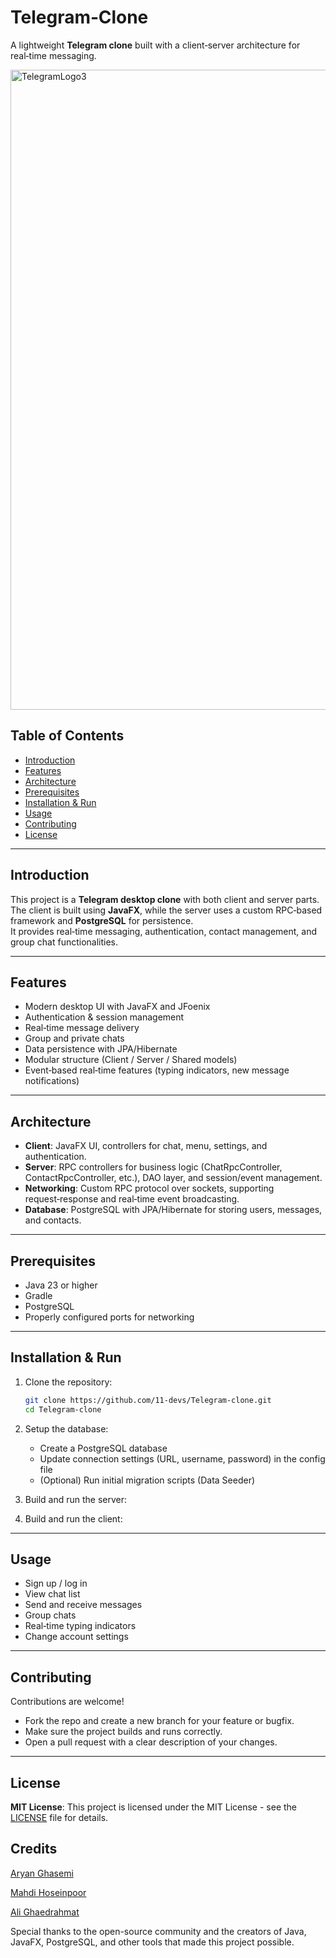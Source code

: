 # Telegram‑Clone

A lightweight **Telegram clone** built with a client‑server architecture for real‑time messaging.

<img width="1536" height="1024" alt="TelegramLogo3" src="https://github.com/user-attachments/assets/c9a6315f-0b02-4be0-a5ed-f66ae3ebf1a6" />


















## Table of Contents

- [Introduction](#introduction)
- [Features](#features)
- [Architecture](#architecture)
- [Prerequisites](#prerequisites)
- [Installation & Run](#installation--run)
- [Usage](#usage)
- [Contributing](#contributing)
- [License](#license)

---

## Introduction

This project is a **Telegram desktop clone** with both client and server parts.  
The client is built using **JavaFX**, while the server uses a custom RPC‑based framework and **PostgreSQL** for persistence.  
It provides real‑time messaging, authentication, contact management, and group chat functionalities.

---

## Features

- Modern desktop UI with JavaFX and JFoenix  
- Authentication & session management  
- Real‑time message delivery  
- Group and private chats  
- Data persistence with JPA/Hibernate  
- Modular structure (Client / Server / Shared models)  
- Event‑based real‑time features (typing indicators, new message notifications)  

---

## Architecture

- **Client**: JavaFX UI, controllers for chat, menu, settings, and authentication.  
- **Server**: RPC controllers for business logic (ChatRpcController, ContactRpcController, etc.), DAO layer, and session/event management.  
- **Networking**: Custom RPC protocol over sockets, supporting request‑response and real‑time event broadcasting.  
- **Database**: PostgreSQL with JPA/Hibernate for storing users, messages, and contacts.  

---

## Prerequisites

- Java 23 or higher  
- Gradle  
- PostgreSQL  
- Properly configured ports for networking  

---

## Installation & Run

1. Clone the repository:
   ```bash
   git clone https://github.com/11-devs/Telegram-clone.git
   cd Telegram-clone
   ```

2. Setup the database:
   - Create a PostgreSQL database  
   - Update connection settings (URL, username, password) in the config file  
   - (Optional) Run initial migration scripts (Data Seeder)

3. Build and run the server:

4. Build and run the client:

---

## Usage

- Sign up / log in  
- View chat list  
- Send and receive messages  
- Group chats  
- Real‑time typing indicators  
- Change account settings  

---

## Contributing

Contributions are welcome!  
- Fork the repo and create a new branch for your feature or bugfix.  
- Make sure the project builds and runs correctly.  
- Open a pull request with a clear description of your changes.  

---

## License
**MIT License**:
This project is licensed under the MIT License - see the [LICENSE](LICENSE) file for details.

## Credits

[Aryan Ghasemi](https://github.com/AryanGh-imp)

[Mahdi Hoseinpoor](https://github.com/MahdiHoseinpoor)

[Ali Ghaedrahmat](https://github.com/AliGhaedrahmat)

Special thanks to the open-source community and the creators of Java, JavaFX, PostgreSQL, and other tools that made this project possible.

